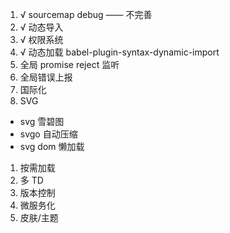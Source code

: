 1. √️ sourcemap debug —— 不完善
1. √️ 动态导入
1. √️ 权限系统
1. √️ 动态加载 babel-plugin-syntax-dynamic-import
1. 全局 promise reject 监听
1. 全局错误上报
1. 国际化
1. SVG
  - svg 雪碧图
  - svgo 自动压缩
  - svg dom 懒加载
1. 按需加载
1. 多 TD
1. 版本控制
1. 微服务化
1. 皮肤/主题